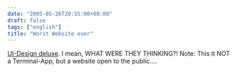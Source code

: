 ```yaml
---
date: "2005-05-26T20:55:00+00:00"
draft: false
tags: ["english"]
title: "Worst Website ever"
---
```

[UI-Design deluxe](http://www.doughughes.net/index.cfm/page-blogLink/entryId-110).
I mean, WHAT WERE THEY THINKING?! Note: This it NOT a Terminal-App,
but a website open to the public….



